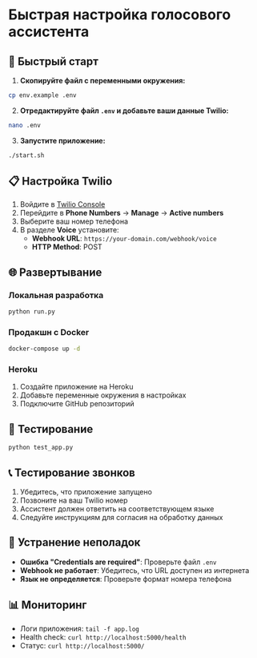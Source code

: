 # Быстрая настройка голосового ассистента

## 🚀 Быстрый старт

1. **Скопируйте файл с переменными окружения:**
```bash
cp env.example .env
```

2. **Отредактируйте файл `.env` и добавьте ваши данные Twilio:**
```bash
nano .env
```

3. **Запустите приложение:**
```bash
./start.sh
```

## 📋 Настройка Twilio

1. Войдите в [Twilio Console](https://console.twilio.com/)
2. Перейдите в **Phone Numbers** → **Manage** → **Active numbers**
3. Выберите ваш номер телефона
4. В разделе **Voice** установите:
   - **Webhook URL**: `https://your-domain.com/webhook/voice`
   - **HTTP Method**: POST

## 🌐 Развертывание

### Локальная разработка
```bash
python run.py
```

### Продакшн с Docker
```bash
docker-compose up -d
```

### Heroku
1. Создайте приложение на Heroku
2. Добавьте переменные окружения в настройках
3. Подключите GitHub репозиторий

## 🧪 Тестирование

```bash
python test_app.py
```

## 📞 Тестирование звонков

1. Убедитесь, что приложение запущено
2. Позвоните на ваш Twilio номер
3. Ассистент должен ответить на соответствующем языке
4. Следуйте инструкциям для согласия на обработку данных

## 🔧 Устранение неполадок

- **Ошибка "Credentials are required"**: Проверьте файл `.env`
- **Webhook не работает**: Убедитесь, что URL доступен из интернета
- **Язык не определяется**: Проверьте формат номера телефона

## 📊 Мониторинг

- Логи приложения: `tail -f app.log`
- Health check: `curl http://localhost:5000/health`
- Статус: `curl http://localhost:5000/`
